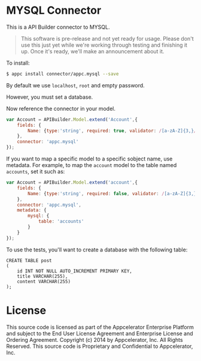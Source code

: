 # MYSQL Connector

This is a API Builder connector to MYSQL.

> This software is pre-release and not yet ready for usage.  Please don't use this just yet while we're working through testing and finishing it up. Once it's ready, we'll make an announcement about it.

To install:

```bash
$ appc install connector/appc.mysql --save
```

By default we use `localhost`, `root` and empty password.

However, you must set a database.

Now reference the connector in your model.

```javascript
var Account = APIBuilder.Model.extend('Account',{
	fields: {
		Name: {type:'string', required: true, validator: /[a-zA-Z]{3,}/ }
	},
	connector: 'appc.mysql'
});
```

If you want to map a specific model to a specific sobject name, use metadata.  For example, to map the `account` model to the table named `accounts`, set it such as:

```javascript
var Account = APIBuilder.Model.extend('account',{
	fields: {
		Name: {type:'string', required: false, validator: /[a-zA-Z]{3,}/ }
	},
	connector: 'appc.mysql',
	metadata: {
		mysql: {
			table: 'accounts'
		}
	}
});
```

To use the tests, you'll want to create a database with the following table:

```
CREATE TABLE post
(
	id INT NOT NULL AUTO_INCREMENT PRIMARY KEY,
	title VARCHAR(255),
	content VARCHAR(255)
);
```

# License

This source code is licensed as part of the Appcelerator Enterprise Platform and subject to the End User License Agreement and Enterprise License and Ordering Agreement. Copyright (c) 2014 by Appcelerator, Inc. All Rights Reserved. This source code is Proprietary and Confidential to Appcelerator, Inc.
